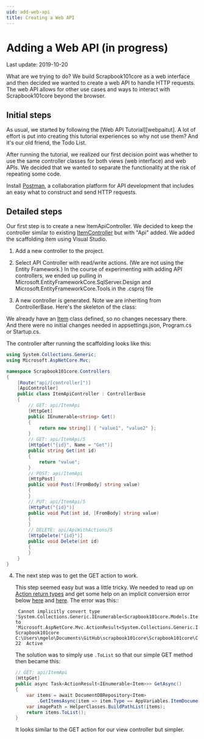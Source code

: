 ```yaml
---
uid: add-web-api
title: Creating a Web API
---
```

# Adding a Web API (in progress)

Last update: 2019-10-20

What are we trying to do? We build Scrapbook101core as a web interface and then decided we wanted to create a web API to handle HTTP requests. The web API allows for other use cases and ways to interact with Scrapbook101core beyond the browser.

## Initial steps

As usual, we started by following the [Web API Tutorial][webpaitut]. A lot of effort is put into creating this tutorial experiences so why not use them? And it's our old friend, the Todo List.

After running the tutorial, we realized our first decision point was whether to use the same controller classes for both views (web interface) and web APIs. We decided that we wanted to separate the functionality at the risk of repeating some code.

Install [Postman][postman], a collaboration platform for API development that includes an easy what to construct and send HTTP requests.

## Detailed steps

Our first step is to create a new ItemApiController. We decided to keep the controller similar to existing [ItemController](xref:Scrapbook101core.Controllers.ItemController) but with "Api" added. We added the scaffolding item using Visual Studio.

1. Add a new controller to the project.

1. Select API Controller with read/write actions. (We are not using the Entity Framework.) In the course of experimenting with adding API controllers, we ended up pulling in Microsoft.EntityFrameworkCore.SqlServer.Design and Microsoft.EntityFrameworkCore.Tools in the .csproj file

1. A new controller is generated. Note we are inheriting from ControllerBase. Here's the skeleton of the class:

We already have an [Item](xref:Scrapbook101core.Models.Item) class defined, so no changes necessary there. And there were no initial changes needed in appsettings.json, Program.cs or Startup.cs.

The controller after running the scaffolding looks like this:

```c#
using System.Collections.Generic;
using Microsoft.AspNetCore.Mvc;

namespace Scrapbook101core.Controllers
{
    [Route("api/[controller]")]
    [ApiController]
    public class ItemApiController : ControllerBase
    {
        // GET: api/ItemApi
        [HttpGet]
        public IEnumerable<string> Get()
        {
            return new string[] { "value1", "value2" };
        }
        // GET: api/ItemApi/5
        [HttpGet("{id}", Name = "Get")]
        public string Get(int id)
        {
            return "value";
        }
        // POST: api/ItemApi
        [HttpPost]
        public void Post([FromBody] string value)
        {
        }
        // PUT: api/ItemApi/5
        [HttpPut("{id}")]
        public void Put(int id, [FromBody] string value)
        {
        }
        // DELETE: api/ApiWithActions/5
        [HttpDelete("{id}")]
        public void Delete(int id)
        {
        }
    }
}
```

4. The next step was to get the GET action to work.

    This step seemed easy but was a little tricky. We needed to read up on [Action return types][actionresult] and get some help on an implicit conversion error below [here][converterr] and [here][git8061]. The error was this::

        Cannot implicitly convert type 'System.Collections.Generic.IEnumerable<Scrapbook101core.Models.Item>' to 'Microsoft.AspNetCore.Mvc.ActionResult<System.Collections.Generic.IEnumerable<Scrapbook101core.Models.Item>>'	Scrapbook101core	C:\Users\mgelo\Documents\GitHub\scrapbook101core\Scrapbook101core\Controllers\ItemApiController.cs	22	Active


    The solution was to simply use `.ToList` so that our simple GET method then became this:

    ```c#
    // GET: api/ItemApi
    [HttpGet]
    public async Task<ActionResult<IEnumerable<Item>>> GetAsync()
    {
        var items = await DocumentDBRepository<Item>
            .GetItemsAsync(item => item.Type == AppVariables.ItemDocumentType);
        var imagePath = HelperClasses.BuildPathList(items);
        return items.ToList();
    }
    ```

    It looks similar to the GET action for our view controller but simpler.

[webapitut]: https://docs.microsoft.com/en-us/aspnet/core/tutorials/first-web-api?view=aspnetcore-3.0&tabs=visual-studio
[postman]: https://www.getpostman.com/downloads/
[actionresult]: https://docs.microsoft.com/en-us/aspnet/core/web-api/action-return-types?view=aspnetcore-2.1#actionresultt-type
[converterr]: https://stackoverflow.com/questions/50383193/cannot-implicitly-convert-type-to-actionresultt?noredirect=1&lq=1
[git8061]: https://github.com/aspnet/Mvc/issues/8061

